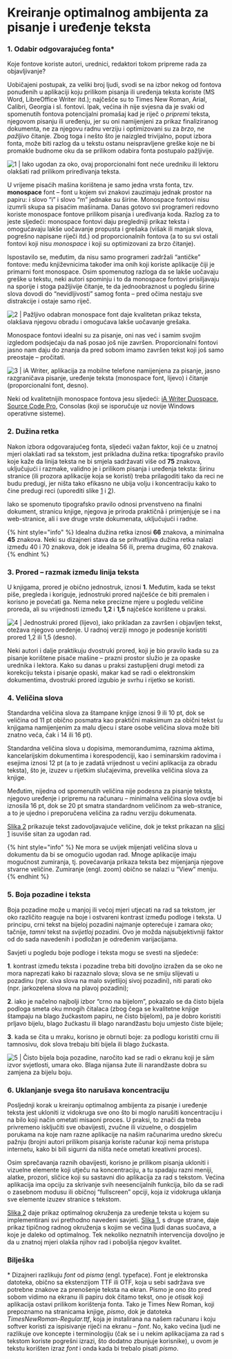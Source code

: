# Kreiranje optimalnog ambijenta za pisanje i uređenje teksta

### 1. Odabir odgovarajućeg fonta\*

Koje fontove koriste autori, urednici, redaktori tokom pripreme rada za objavljivanje?

Uobičajeni postupak, za veliki broj ljudi, svodi se na izbor nekog od fontova ponuđenih u aplikaciji koju prilikom pisanja ili uređenja teksta koriste \(MS Word, LibreOffice Writer itd.\); najčešće su to Times New Roman, Arial, Calibri, Georgia i sl. fontovi. Ipak, većina ih nije svjesna da je svaki od spomenutih fontova potencijalni promašaj kad je riječ o _pripremi_ teksta, njegovom pisanju ili uređenju, jer su oni namijenjeni za prikaz finaliziranog dokumenta, ne za njegovu radnu verziju i optimizovani su za _brzo_, ne _pažljivo_ čitanje. Zbog toga i nešto što je naizgled trivijalno, poput izbora fonta, može biti razlog da u tekstu ostanu neispravljene greške koje ne bi promakle budnome oku da se prilikom odabira fonta postupalo pažljivije.

![1 \| Iako ugodan za oko, ovaj proporcionalni font ne&#x107;e uredniku ili lektoru olak&#x161;ati rad prilikom prire&#x111;ivanja teksta.](../.gitbook/assets/linux-libertine.png)

U vrijeme pisaćih mašina korištena je samo jedna vrsta fonta, tzv. **monospace** font – font u kojem svi znakovi zauzimaju jednak prostor na papiru: i slovo “i” i slovo “m” jednake su širine. Monospace fontovi nisu izumrli skupa sa pisaćim mašinama. Danas gotovo svi programeri redovno koriste monospace fontove prilikom pisanja i uređivanja koda. Razlog za to jeste sljedeći: monospace fontovi daju pregledniji prikaz teksta i omogućavaju lakše uočavanje propusta i grešaka \(višak ili manjak slova, pogrešno napisane riječi itd.\) od proporcionalnih fontova \(a to su svi ostali fontovi koji nisu _monospace_ i koji su optimizovani za brzo čitanje\).

Ispostavilo se, međutim, da nisu samo programeri zadržali “antičke” fontove: među književnicima također ima onih koji koriste aplikacije čiji je primarni font monospace. Osim spomenutog razloga da se lakše uočavaju greške u tekstu, neki autori spominju i to da monospace fontovi prisiljavaju na sporije i stoga pažljivije čitanje, te da jednoobraznost u pogledu širine slova dovodi do “nevidljivosti” samog fonta – pred očima nestaju sve distrakcije i ostaje samo riječ.

![2 \| Pa&#x17E;ljivo odabran monospace font daje kvalitetan prikaz teksta, olak&#x161;ava njegovu obradu i omogu&#x107;ava lak&#x161;e uo&#x10D;avanje gre&#x161;aka.](../.gitbook/assets/iaduospace.png)

Monospace fontovi idealni su za pisanje, oni nas već i samim svojim izgledom podsjećaju da naš posao još nije završen. Proporcionalni fontovi jasno nam daju do znanja da pred sobom imamo završen tekst koji još samo preostaje – pročitati.

![3 \| iA Writer, aplikacija za mobilne telefone namijenjena za pisanje, jasno razgrani&#x10D;ava pisanje, ure&#x111;enje teksta \(monospace font, lijevo\) i &#x10D;itanje \(proporcionalni font, desno\).](../.gitbook/assets/iawriter%20%281%29.png)

Neki od kvalitetnijih monospace fontova jesu sljedeći: [iA Writer Duospace](https://www.fontsquirrel.com/fonts/ia-writer-duospace), [Source Code Pro](https://www.fontsquirrel.com/fonts/source-code-pro), Consolas \(koji se isporučuje uz novije Windows operativne sisteme\).

### 2. Dužina retka

Nakon izbora odgovarajućeg fonta, sljedeći važan faktor, koji će u znatnoj mjeri olakšati rad sa tekstom, jest prikladna dužina retka: tipografsko pravilo koje kaže da linija teksta ne bi smjela sadržavati više od **75** znakova, uključujući i razmake, validno je i prilikom pisanja i uređenja teksta: širinu stranice \(ili prozora aplikacije koja se koristi\) treba prilagoditi tako da reci ne budu predugi, jer ništa tako efikasno ne ubija volju i koncentraciju kako to čine predugi reci \(uporediti slike [1](ambijent-za-pisanje-i-obradu-teksta.md#1-odabir-odgovarajuceg-fonta) i [2](ambijent-za-pisanje-i-obradu-teksta.md#1-odabir-odgovarajuceg-fonta)\).

Iako se spomenuto tipografsko pravilo odnosi prvenstveno na finalni dokument, stranicu knjige, njegova je priroda praktičnā i primjenjuje se i na web-stranice, ali i sve druge vrste dokumenata, uključujući i radne.

{% hint style="info" %}
Idealna dužina retka iznosi **66** znakova, a minimalna **45** znakova. Neki su dizajneri stava da se prihvatljiva dužina retka nalazi između 40 i 70 znakova, dok je idealna 56 ili, prema drugima, 60 znakova.
{% endhint %}

###  3. Prored – razmak između linija teksta

U knjigama, prored je obično jednostruk, iznosi **1**. Međutim, kada se tekst piše, pregleda i koriguje, jednostruki prored najčešće će biti premalen i korisno je povećati ga. Nema neke precizne mjere u pogledu veličine proreda, ali su vrijednosti između **1,2** i **1,5** najčešće korištene u praksi.

![4 \| Jednostruki prored \(lijevo\), iako prikladan za zavr&#x161;en i objavljen tekst, ote&#x17E;ava njegovo ure&#x111;enje. U radnoj verziji mnogo je podesnije koristiti prored 1,2 ili 1,5 \(desno\).](../.gitbook/assets/prored.png)

Neki autori i dalje praktikuju dvostruki prored, koji je bio pravilo kada su za pisanje korištene pisaće mašine – prazni prostor služio je za opaske urednika i lektora. Kako su danas u praksi zastupljeni drugi metodi za korekciju teksta i pisanje opaski, makar kad se radi o elektronskim dokumentima, dvostruki prored izgubio je svrhu i rijetko se koristi.

### 4. Veličina slova

Standardna veličina slova za štampane knjige iznosi 9 ili 10 pt, dok se veličina od 11 pt obično posmatra kao praktični maksimum za obični tekst \(u knjigama namijenjenim za malu djecu i stare osobe veličina slova može biti znatno veća, čak i 14 ili 16 pt\).

Standardna veličina slova u dopisima, memorandumima, raznima aktima, kancelarijskim dokumentima i korespodenciji, kao i seminarskim radovima i esejima iznosi 12 pt \(a to je zadatā vrijednost u većini aplikacija za obradu teksta\), što je, izuzev u rijetkim slučajevima, prevelika veličina slova za knjige.

Međutim, nijedna od spomenutih veličina nije podesna za pisanje teksta, njegovo uređenje i pripremu na računaru – minimalna veličina slova ovdje bi iznosila 16 pt, dok se 20 pt smatra standardnom veličinom za web-stranice, a to je ujedno i preporučena veličina za radnu verziju dokumenata. 

[Slika 2](ambijent-za-pisanje-i-obradu-teksta.md#1-odabir-odgovarajuceg-fonta) prikazuje tekst zadovoljavajuće veličine, dok je tekst prikazan na [slici 1](ambijent-za-pisanje-i-obradu-teksta.md#1-odabir-odgovarajuceg-fonta) isuviše sitan za ugodan rad.

{% hint style="info" %}
Ne mora se uvijek mijenjati veličina slova u dokumentu da bi se omogućio ugodan rad. Mnoge aplikacije imaju mogućnost zumiranja, tj. povećavanja prikaza teksta bez mijenjanja njegove stvarne veličine. Zumiranje \(engl. zoom\) obično se nalazi u “View” meniju.
{% endhint %}

### 5. Boja pozadine i teksta

Boja pozadine može u manjoj ili većoj mjeri utjecati na rad sa tekstom, jer oko različito reaguje na boje i ostvareni kontrast između podloge i teksta. U principu, crni tekst na bijeloj pozadini najmanje opterećuje i zamara oko; tačnije, _tamni_ tekst na _svijetloj_ pozadini. Ovo je možda najsubjektivniji faktor od do sada navedenih i podložan je određenim varijacijama.

Savjeti u pogledu boje podloge i teksta mogu se svesti na sljedeće:

**1**. kontrast između teksta i pozadine treba biti dovoljno izražen da se oko ne mora naprezati kako bi razaznalo slova; slova se ne smiju slijevati u pozadinu \(npr. siva slova na malo svjetlijoj sivoj pozadini\), niti parati oko \(npr. jarkozelena slova na plavoj pozadini\);

**2**. iako je načelno najbolji izbor “crno na bijelom”, pokazalo se da čisto bijela podloga smeta oku mnogih čitalaca \(zbog čega se kvalitetne knjige štampaju na blago žućkastom papiru, ne čisto bijelom\), pa je dobro koristiti prljavo bijelu, blago žućkastu ili blago narandžastu boju umjesto čiste bijele;

**3**. kada se čita u mraku, korisno je obrnuti boje: za podlogu koristiti crnu ili tamnosivu, dok slova trebaju biti bijela ili blago žućkasta.

![5 \| &#x10C;isto bijela boja pozadine, naro&#x10D;ito kad se radi o ekranu koji je s&#x101;m izvor svjetlosti, umara oko. Blaga nijansa &#x17E;ute ili narand&#x17E;aste dobra su zamjena za bijelu boju.](../.gitbook/assets/boja-pozadine.png)

###  6. Uklanjanje svega što narušava koncentraciju

Posljednji korak u kreiranju optimalnog ambijenta za pisanje i uređenje teksta jest ukloniti iz vidokruga sve ono što bi moglo narušiti koncentraciju i na bilo koji način ometati misaoni proces. U praksi, to znači da treba privremeno isključiti sve obavijesti, zvučne ili vizuelne, o dospjelim porukama na koje nam razne aplikacije na našim računarima uredno skreću pažnju \(brojni autori prilikom pisanja koriste računar koji nema pristupa internetu, kako bi bili sigurni da ništa neće ometati kreativni proces\).

Osim sprečavanja raznih obavijesti, korisno je prilikom pisanja ukloniti i vizuelne elemente koji utječu na koncentraciju, a tu spadaju razni meniji, alatke, prozori, sličice koji su sastavni dio aplikacija za rad s tekstom. Većina aplikacija ima opciju za skrivanje svih neesencijalnih funkcija, bilo da se radi o zasebnom modusu ili običnoj “fullscreen” opciji, koja iz vidokruga uklanja sve elemente izuzev stranice s tekstom.

[Slika 2](ambijent-za-pisanje-i-obradu-teksta.md#1-odabir-odgovarajuceg-fonta) daje prikaz optimalnog okruženja za uređenje teksta u kojem su implementirani svi prethodno navedeni savjeti. [Slika 1](ambijent-za-pisanje-i-obradu-teksta.md#1-odabir-odgovarajuceg-fonta), s druge strane, daje prikaz tipičnog radnog okruženja s kojim se većina ljudi danas suočava, a koje je daleko od optimalnog. Tek nekoliko neznatnih intervencija dovoljno je da u znatnoj mjeri olakša njihov rad i poboljša njegov kvalitet.

### Bilješka

\* Dizajneri razlikuju _font_ od _pisma_ \(engl. typeface\). Font je elektronska datoteka, obično sa ekstenzijom TTF ili OTF, koja u sebi sadržava sve potrebne znakove za prenošenje teksta na ekran. Pismo je ono što pred sobom vidimo na ekranu ili papiru dok čitamo tekst, ono je _otisak_ koji aplikacija ostavi prilikom korištenja fonta. Tako je Times New Roman, koji prepoznamo na stranicama knjige, _pismo_, dok je datoteka _TimesNewRoman-Regular.ttf_, koja je instalirana na našem računaru i koju softver koristi za ispisivanje riječi na ekranu – _font_. No, kako većina ljudi ne razlikuje ove koncepte i terminologiju \(čak se i u nekim aplikacijama za rad s tekstom koriste pogrešni izrazi, što dodatno zbunjuje korisnike\), u ovom je tekstu korišten izraz _font_ i onda kada bi trebalo pisati _pismo_.

